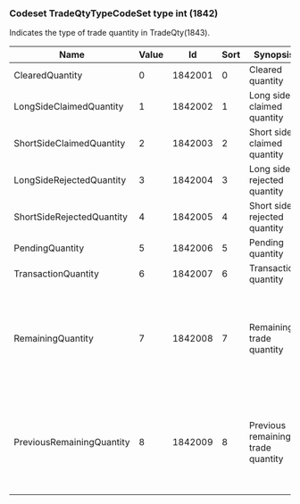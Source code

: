 ### Codeset TradeQtyTypeCodeSet type int (1842)

Indicates the type of trade quantity in TradeQty(1843).

| Name                      | Value | Id      | Sort | Synopsis                          | Elaboration                                                                              |
|---------------------------|-------|---------|------|-----------------------------------|------------------------------------------------------------------------------------------|
| ClearedQuantity           | 0     | 1842001 | 0    | Cleared quantity                  |                                                                                          |
| LongSideClaimedQuantity   | 1     | 1842002 | 1    | Long side claimed quantity        |                                                                                          |
| ShortSideClaimedQuantity  | 2     | 1842003 | 2    | Short side claimed quantity       |                                                                                          |
| LongSideRejectedQuantity  | 3     | 1842004 | 3    | Long side rejected quantity       |                                                                                          |
| ShortSideRejectedQuantity | 4     | 1842005 | 4    | Short side rejected quantity      |                                                                                          |
| PendingQuantity           | 5     | 1842006 | 5    | Pending quantity                  |                                                                                          |
| TransactionQuantity       | 6     | 1842007 | 6    | Transaction quantity              |                                                                                          |
| RemainingQuantity         | 7     | 1842008 | 7    | Remaining trade quantity          | Used to indicate the remaining quantity of a trade after a give-up or posting action.    |
| PreviousRemainingQuantity | 8     | 1842009 | 8    | Previous remaining trade quantity | Used to indicate the remaining quantity of a trade prior to a give-up or posting action. |

